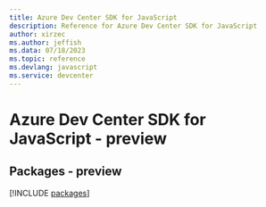 ```yaml
---
title: Azure Dev Center SDK for JavaScript
description: Reference for Azure Dev Center SDK for JavaScript
author: xirzec
ms.author: jeffish
ms.data: 07/18/2023
ms.topic: reference
ms.devlang: javascript
ms.service: devcenter
---
```

# Azure Dev Center SDK for JavaScript - preview
## Packages - preview
[!INCLUDE [packages](dev-center-index.md)]